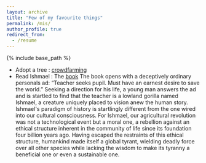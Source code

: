 ```yaml
---
layout: archive
title: "Few of my favourite things" 
permalink: /mis/
author_profile: true
redirect_from:
  - /resume
---
```


{% include base_path %}

* Adopt a tree : [crowdfarming](https://www.crowdfarming.com/fr) 
* Read Ishmael : The [book](https://www.ishmael.org/books/the-book/) The book opens with a deceptively ordinary personals ad: “Teacher seeks pupil. Must have an earnest desire to save the world.” Seeking a direction for his life, a young man answers the ad and is startled to find that the teacher is a lowland gorilla named Ishmael, a creature uniquely placed to vision anew the human story. Ishmael's paradigm of history is startlingly different from the one wired into our cultural consciousness. For Ishmael, our agricultural revolution was not a technological event but a moral one, a rebellion against an ethical structure inherent in the community of life since its foundation four billion years ago. Having escaped the restraints of this ethical structure, humankind made itself a global tyrant, wielding deadly force over all other species while lacking the wisdom to make its tyranny a beneficial one or even a sustainable one.
